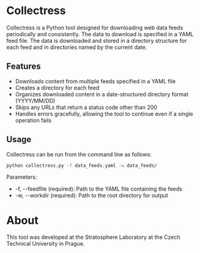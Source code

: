 # Collectress

Collectress is a Python tool designed for downloading web data feeds periodically and consistently. The data to download is specified in a YAML feed file. The data is downloaded and stored in a directory structure for each feed and in directories named by the current date.

## Features

 - Downloads content from multiple feeds specified in a YAML file
 - Creates a directory for each feed
 - Organizes downloaded content in a date-structured directory format (YYYY/MM/DD)
 - Skips any URLs that return a status code other than 200
 - Handles errors gracefully, allowing the tool to continue even if a single operation fails

## Usage

Collectress can be run from the command line as follows:

```bash
python collectress.py -f data_feeds.yaml -w data_feeds/
```

Parameters:

 - -f, --feedfile (required): Path to the YAML file containing the feeds
 - -w, --workdir (required): Path to the root directory for output

# About

This tool was developed at the Stratosphere Laboratory at the Czech Technical University in Prague. 
